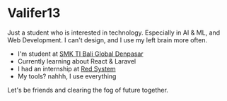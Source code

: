 <h1>Valifer13</h1>

Just a student who is interested in technology. Especially in AI & ML, and Web Development. I can't design, and I use my left brain more often.

* I'm student at [SMK TI Bali Global Denpasar](https://smkti-baliglobal.sch.id/)
* Currently learning about React & Laravel
* I had an internship at [Red System](https://redsystem.id/)
* My tools? nahhh, I use everything

Let's be friends and clearing the fog of future together.

<!---
Valifer13/Valifer13 is a ✨ special ✨ repository because its `README.md` (this file) appears on your GitHub profile.
You can click the Preview link to take a look at your changes.
--->
